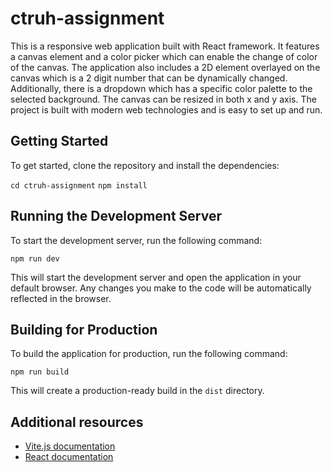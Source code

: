# ctruh-assignment

This is a responsive web application built with React framework. It features a canvas element and a color picker which can enable the change of color of the canvas. The application also includes a 2D element overlayed on the canvas which is a 2 digit number that can be dynamically changed. Additionally, there is a dropdown which has a specific color palette to the selected background. The canvas can be resized in both x and y axis. The project is built with modern web technologies and is easy to set up and run. 

## Getting Started

To get started, clone the repository and install the dependencies:

`cd ctruh-assignment`
`npm install`

## Running the Development Server

To start the development server, run the following command:

`npm run dev`

This will start the development server and open the application in your default browser. Any changes you make to the code will be automatically reflected in the browser.

## Building for Production

To build the application for production, run the following command:

`npm run build`

This will create a production-ready build in the `dist` directory.

## Additional resources

- [Vite.js documentation](https://github.com/vitejs/vite)
- [React documentation](https://reactjs.org/)
